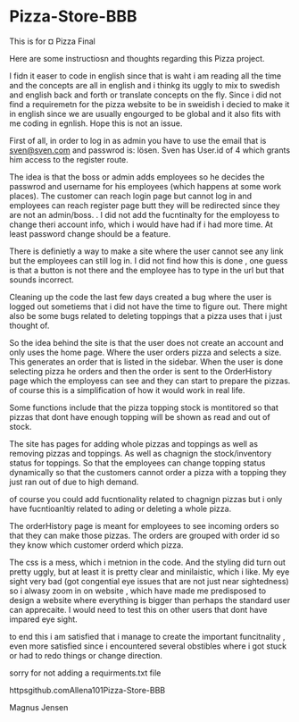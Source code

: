 # Pizza-Store-BBB

This is for ¤ Pizza Final 

Here are some instructiosn and thoughts regarding this Pizza project.

I fidn it easer to code in english since that is waht i am reading all the time and the concepts are all in english and i thinkg its uggly to mix to swedish and english back and forth or translate concepts on the fly. Since i did not find a requiremetn for the pizza website to be in sweidish i decied to make it in english since we are usually engourged to be global and it also fits with me coding in egnlish. Hope this is not an issue.

First of all, in order to log in as admin you have to use the email that is  sven@sven.com and passwrod is: lösen. Sven has User.id of 4 which grants him access to the register route. 

The idea is that the boss or admin adds employees so he decides the passwrod and username for his employees (which happens at some work places). The customer can reach login page but cannot log in and employees can reach register page butt they will be redirected since they are not an admin/boss. . I did not add the fucntinalty for the employess to change theri account info, which i would have had if i had more time. At least password change should be a feature. 

There is definietly a way to make a site where the user cannot see any link but the employees can still log in. I did not find how this is done , one guess is that a button is not there and the employee has to type in the url but that sounds incorrect.

Cleaning up the code the last few days created a bug where the user is logged out sometiems that i did not have the time to figure out. There might also be some bugs related to deleting toppings that a pizza uses that i just thought of.

So the idea behind the site is that the user does not create an account and only uses the home page. Where the user orders pizza and selects a size. This generates an order that is listed in the sidebar. When the user is done selecting pizza he orders and then the order is sent to the OrderHistory page which the employess can see and they can start to prepare the pizzas. of course this is a simplification of how it would work in real life. 

Some functions include that the pizza topping stock is montitored so that pizzas that dont have enough topping will be shown as read and out of stock. 

The site has pages for adding whole pizzas and toppings as well as removing pizzas and toppings. As well as chagnign the stock/inventory status for toppings. So that the employees can change topping status dynamically so that the customers cannot order a pizza with a topping they just ran out of due to high demand.

of course you could add fucntionality related to chagnign pizzas but i only have fucntioanltiy related to ading or deleting a whole pizza. 

The orderHistory page is meant for employees to see incoming orders so that they can make those pizzas. The orders are grouped with order id so they know which customer orderd which pizza. 

The css is a mess, which i metnion in the code. And the styling did turn out pretty uggly, but at least it is pretty clear and minilaistic, which i like. My eye sight very bad (got congential eye issues that are not just near sightedness) so i alwasy zoom in on website , which have made me predisposed to design a website where everything is bigger than perhaps the standard user can apprecaite. I would need to test this on other users that dont have impared eye sight.

to end this i am satisfied that i manage to create the important funcitnality , even more satisfied since i encountered several obstibles where i got stuck or had to redo things or change direction.

sorry for not adding a requirments.txt file

httpsgithub.comAllena101Pizza-Store-BBB

Magnus Jensen

